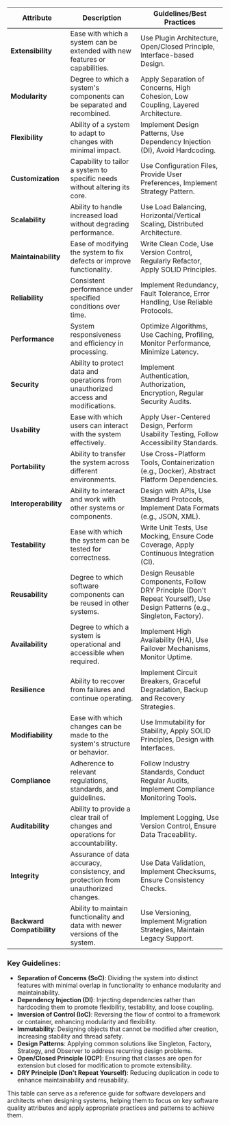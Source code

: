 

| **Attribute**               | **Description**                                                                 | **Guidelines/Best Practices**                                              |
|-----------------------------|---------------------------------------------------------------------------------|----------------------------------------------------------------------------|
| **Extensibility**            | Ease with which a system can be extended with new features or capabilities.      | Use Plugin Architecture, Open/Closed Principle, Interface-based Design.    |
| **Modularity**               | Degree to which a system's components can be separated and recombined.           | Apply Separation of Concerns, High Cohesion, Low Coupling, Layered Architecture. |
| **Flexibility**              | Ability of a system to adapt to changes with minimal impact.                    | Implement Design Patterns, Use Dependency Injection (DI), Avoid Hardcoding.|
| **Customization**            | Capability to tailor a system to specific needs without altering its core.      | Use Configuration Files, Provide User Preferences, Implement Strategy Pattern. |
| **Scalability**              | Ability to handle increased load without degrading performance.                 | Use Load Balancing, Horizontal/Vertical Scaling, Distributed Architecture. |
| **Maintainability**          | Ease of modifying the system to fix defects or improve functionality.           | Write Clean Code, Use Version Control, Regularly Refactor, Apply SOLID Principles. |
| **Reliability**              | Consistent performance under specified conditions over time.                    | Implement Redundancy, Fault Tolerance, Error Handling, Use Reliable Protocols. |
| **Performance**              | System responsiveness and efficiency in processing.                             | Optimize Algorithms, Use Caching, Profiling, Monitor Performance, Minimize Latency. |
| **Security**                 | Ability to protect data and operations from unauthorized access and modifications. | Implement Authentication, Authorization, Encryption, Regular Security Audits. |
| **Usability**                | Ease with which users can interact with the system effectively.                  | Apply User-Centered Design, Perform Usability Testing, Follow Accessibility Standards. |
| **Portability**              | Ability to transfer the system across different environments.                   | Use Cross-Platform Tools, Containerization (e.g., Docker), Abstract Platform Dependencies. |
| **Interoperability**         | Ability to interact and work with other systems or components.                   | Design with APIs, Use Standard Protocols, Implement Data Formats (e.g., JSON, XML). |
| **Testability**              | Ease with which the system can be tested for correctness.                       | Write Unit Tests, Use Mocking, Ensure Code Coverage, Apply Continuous Integration (CI). |
| **Reusability**              | Degree to which software components can be reused in other systems.              | Design Reusable Components, Follow DRY Principle (Don't Repeat Yourself), Use Design Patterns (e.g., Singleton, Factory). |
| **Availability**             | Degree to which a system is operational and accessible when required.            | Implement High Availability (HA), Use Failover Mechanisms, Monitor Uptime. |
| **Resilience**               | Ability to recover from failures and continue operating.                        | Implement Circuit Breakers, Graceful Degradation, Backup and Recovery Strategies. |
| **Modifiability**            | Ease with which changes can be made to the system's structure or behavior.      | Use Immutability for Stability, Apply SOLID Principles, Design with Interfaces. |
| **Compliance**               | Adherence to relevant regulations, standards, and guidelines.                   | Follow Industry Standards, Conduct Regular Audits, Implement Compliance Monitoring Tools. |
| **Auditability**             | Ability to provide a clear trail of changes and operations for accountability.   | Implement Logging, Use Version Control, Ensure Data Traceability.          |
| **Integrity**                | Assurance of data accuracy, consistency, and protection from unauthorized changes. | Use Data Validation, Implement Checksums, Ensure Consistency Checks.       |
| **Backward Compatibility**   | Ability to maintain functionality and data with newer versions of the system.    | Use Versioning, Implement Migration Strategies, Maintain Legacy Support.   |

### Key Guidelines:

- **Separation of Concerns (SoC)**: Dividing the system into distinct features with minimal overlap in functionality to enhance modularity and maintainability.
- **Dependency Injection (DI)**: Injecting dependencies rather than hardcoding them to promote flexibility, testability, and loose coupling.
- **Inversion of Control (IoC)**: Reversing the flow of control to a framework or container, enhancing modularity and flexibility.
- **Immutability**: Designing objects that cannot be modified after creation, increasing stability and thread safety.
- **Design Patterns**: Applying common solutions like Singleton, Factory, Strategy, and Observer to address recurring design problems.
- **Open/Closed Principle (OCP)**: Ensuring that classes are open for extension but closed for modification to promote extensibility.
- **DRY Principle (Don't Repeat Yourself)**: Reducing duplication in code to enhance maintainability and reusability.

This table can serve as a reference guide for software developers and architects when designing systems, helping them to focus on key software quality attributes and apply appropriate practices and patterns to achieve them.
